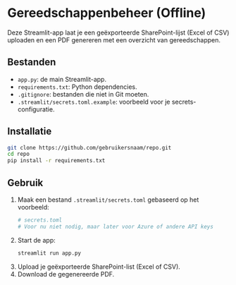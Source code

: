 # Gereedschappenbeheer (Offline)

Deze Streamlit-app laat je een geëxporteerde SharePoint-lijst (Excel of CSV) uploaden en een PDF genereren met een overzicht van gereedschappen.

## Bestanden

- `app.py`: de main Streamlit-app.
- `requirements.txt`: Python dependencies.
- `.gitignore`: bestanden die niet in Git moeten.
- `.streamlit/secrets.toml.example`: voorbeeld voor je secrets-configuratie.

## Installatie

```bash
git clone https://github.com/gebruikersnaam/repo.git
cd repo
pip install -r requirements.txt
```

## Gebruik

1. Maak een bestand `.streamlit/secrets.toml` gebaseerd op het voorbeeld:
   ```toml
   # secrets.toml
   # Voor nu niet nodig, maar later voor Azure of andere API keys
   ```
2. Start de app:
   ```bash
   streamlit run app.py
   ```
3. Upload je geëxporteerde SharePoint-list (Excel of CSV).
4. Download de gegenereerde PDF.
